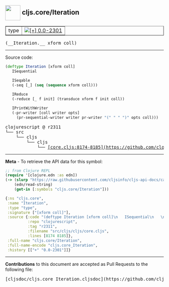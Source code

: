 ## <img width="48px" valign="middle" src="http://i.imgur.com/Hi20huC.png"> cljs.core/Iteration

 <table border="1">
<tr>

<td>type</td>
<td><a href="https://github.com/cljsinfo/cljs-api-docs/tree/0.0-2301"><img valign="middle" alt="[+] 0.0-2301" src="https://img.shields.io/badge/+-0.0--2301-lightgrey.svg"></a> </td>
</tr>
</table>

 <samp>
(__Iteration.__ xform coll)<br>
</samp>

---





Source code:

```clj
(deftype Iteration [xform coll]
   ISequential
   
   ISeqable
   (-seq [_] (seq (sequence xform coll)))

   IReduce
   (-reduce [_ f init] (transduce xform f init coll))

   IPrintWithWriter
   (-pr-writer [coll writer opts]
     (pr-sequential-writer writer pr-writer "(" " " ")" opts coll)))
```

 <pre>
clojurescript @ r2311
└── src
    └── cljs
        └── cljs
            └── <ins>[core.cljs:8174-8185](https://github.com/clojure/clojurescript/blob/r2311/src/cljs/cljs/core.cljs#L8174-L8185)</ins>
</pre>


---

__Meta__ - To retrieve the API data for this symbol:

```clj
;; from Clojure REPL
(require '[clojure.edn :as edn])
(-> (slurp "https://raw.githubusercontent.com/cljsinfo/cljs-api-docs/catalog/cljs-api.edn")
    (edn/read-string)
    (get-in [:symbols "cljs.core/Iteration"]))
```

```clj
{:ns "cljs.core",
 :name "Iteration",
 :type "type",
 :signature ["[xform coll]"],
 :source {:code "(deftype Iteration [xform coll]\n   ISequential\n   \n   ISeqable\n   (-seq [_] (seq (sequence xform coll)))\n\n   IReduce\n   (-reduce [_ f init] (transduce xform f init coll))\n\n   IPrintWithWriter\n   (-pr-writer [coll writer opts]\n     (pr-sequential-writer writer pr-writer \"(\" \" \" \")\" opts coll)))",
          :repo "clojurescript",
          :tag "r2311",
          :filename "src/cljs/cljs/core.cljs",
          :lines [8174 8185]},
 :full-name "cljs.core/Iteration",
 :full-name-encode "cljs.core_Iteration",
 :history [["+" "0.0-2301"]]}

```

---

__Contributions__ to this document are accepted as Pull Requests to the following file:

 <pre>
[cljsdoc/cljs.core_Iteration.cljsdoc](https://github.com/cljsinfo/cljs-api-docs/blob/master/cljsdoc/cljs.core_Iteration.cljsdoc)
</pre>

